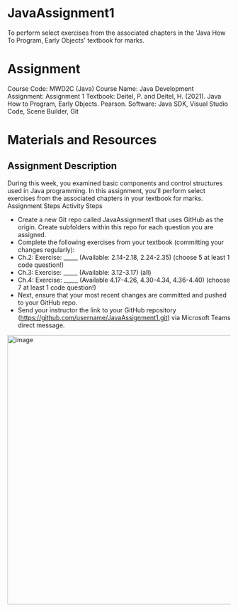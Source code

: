 # JavaAssignment1
To perform select exercises from the associated chapters in the 'Java How To Program, Early Objects' textbook for marks.


# Assignment
Course Code:  MWD2C (Java)
Course Name:	Java Development
Assignment:		Assignment 1
Textbook:     Deitel, P. and Deitel, H. (2021). Java How to Program, Early Objects. Pearson.
Software:		  Java SDK, Visual Studio Code, Scene Builder, Git

# Materials and Resources
## Assignment Description
During this week, you examined basic components and control structures used in Java programming. In this assignment, you’ll perform select exercises from the associated chapters in your textbook for marks.
Assignment Steps
Activity Steps

- Create a new Git repo called JavaAssignment1 that uses GitHub as the origin. Create subfolders within this repo for each question you are assigned.
- Complete the following exercises from your textbook (committing your changes regularly):
- Ch.2: Exercise: _____ (Available: 2.14-2.18, 2.24-2.35) (choose 5 at least 1 code question!)
- Ch.3: Exercise: _____ (Available: 3.12-3.17) (all)
- Ch.4: Exercise: _____ (Available 4.17-4.26, 4.30-4.34, 4.36-4.40) (choose 7 at least 1 code question!)
- Next, ensure that your most recent changes are committed and pushed to your GitHub repo.
- Send your instructor the link to your GitHub repository (https://github.com/username/JavaAssignment1.git) via Microsoft Teams direct message.
<img width="516" height="607" alt="image" src="https://github.com/user-attachments/assets/79ea5af4-9da7-40bc-9cae-9bc182373dd9" />
